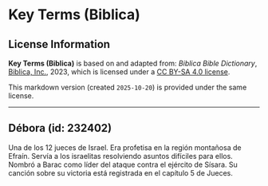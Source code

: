 # Key Terms (Biblica)

## License Information

**Key Terms (Biblica)** is based on and adapted from: _Biblica Bible Dictionary_, [Biblica, Inc.](https://www.biblica.com/), 2023, which is licensed under a [CC BY-SA 4.0 license](https://creativecommons.org/licenses/by-sa/4.0/legalcode.en).

This markdown version (created `2025-10-20`) is provided under the same license.



--------------------------------

## Débora (id: 232402)

Una de los 12 jueces de Israel. Era profetisa en la región montañosa de Efraín. Servía a los israelitas resolviendo asuntos difíciles para ellos. Nombró a Barac como líder del ataque contra el ejército de Sísara. Su canción sobre su victoria está registrada en el capítulo 5 de Jueces.


